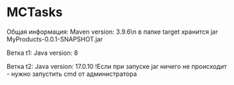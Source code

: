 # MCTasks
Общая информация:
Maven version: 3.9.6\n
в папке target хранится jar MyProducts-0.0.1-SNAPSHOT.jar 

Ветка t1:
Java version: 8


Ветка t2:
Java version: 17.0.10
!Если при запуске jar ничего не происходит - нужно запустить cmd от администратора

